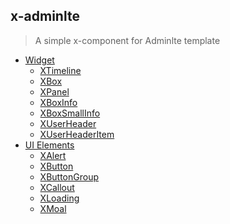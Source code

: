 x-adminlte
----------

> A simple x-component for Adminlte template

- [Widget](#widget)
  - [XTimeline](#x-timeline)
  - [XBox](#x-box)
  - [XPanel](#x-panel)
  - [XBoxInfo](#x-box-info)
  - [XBoxSmallInfo](#x-small-box-info)
  - [XUserHeader](#x-user-header)
  - [XUserHeaderItem](#x-user-header-item)
- [UI Elements](#ui-elements)
  - [XAlert](#x-alert)
  - [XButton](#x-button)
  - [XButtonGroup](#x-button-group)
  - [XCallout](#x-callout)
  - [XLoading](#x-loading)
  - [XMoal](#x-modal)
